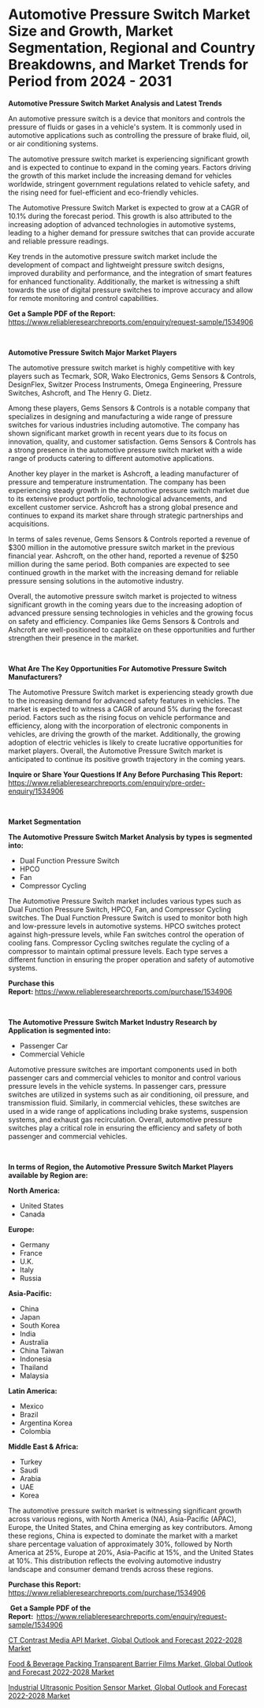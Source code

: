 <p><h1>Automotive Pressure Switch Market Size and Growth, Market Segmentation, Regional and Country Breakdowns, and Market Trends for Period from 2024 -  2031</h1></p><p><strong>Automotive Pressure Switch Market Analysis and Latest Trends</strong></p>
<p><p>An automotive pressure switch is a device that monitors and controls the pressure of fluids or gases in a vehicle's system. It is commonly used in automotive applications such as controlling the pressure of brake fluid, oil, or air conditioning systems. </p><p>The automotive pressure switch market is experiencing significant growth and is expected to continue to expand in the coming years. Factors driving the growth of this market include the increasing demand for vehicles worldwide, stringent government regulations related to vehicle safety, and the rising need for fuel-efficient and eco-friendly vehicles. </p><p>The Automotive Pressure Switch Market is expected to grow at a CAGR of 10.1% during the forecast period. This growth is also attributed to the increasing adoption of advanced technologies in automotive systems, leading to a higher demand for pressure switches that can provide accurate and reliable pressure readings.</p><p>Key trends in the automotive pressure switch market include the development of compact and lightweight pressure switch designs, improved durability and performance, and the integration of smart features for enhanced functionality. Additionally, the market is witnessing a shift towards the use of digital pressure switches to improve accuracy and allow for remote monitoring and control capabilities.</p></p>
<p><strong>Get a Sample PDF of the Report:&nbsp;</strong> <a href="https://www.reliableresearchreports.com/enquiry/request-sample/1534906">https://www.reliableresearchreports.com/enquiry/request-sample/1534906</a></p>
<p>&nbsp;</p>
<p><strong>Automotive Pressure Switch Major Market Players</strong></p>
<p><p>The automotive pressure switch market is highly competitive with key players such as Tecmark, SOR, Wako Electronics, Gems Sensors & Controls, DesignFlex, Switzer Process Instruments, Omega Engineering, Pressure Switches, Ashcroft, and The Henry G. Dietz.</p><p>Among these players, Gems Sensors & Controls is a notable company that specializes in designing and manufacturing a wide range of pressure switches for various industries including automotive. The company has shown significant market growth in recent years due to its focus on innovation, quality, and customer satisfaction. Gems Sensors & Controls has a strong presence in the automotive pressure switch market with a wide range of products catering to different automotive applications.</p><p>Another key player in the market is Ashcroft, a leading manufacturer of pressure and temperature instrumentation. The company has been experiencing steady growth in the automotive pressure switch market due to its extensive product portfolio, technological advancements, and excellent customer service. Ashcroft has a strong global presence and continues to expand its market share through strategic partnerships and acquisitions.</p><p>In terms of sales revenue, Gems Sensors & Controls reported a revenue of $300 million in the automotive pressure switch market in the previous financial year. Ashcroft, on the other hand, reported a revenue of $250 million during the same period. Both companies are expected to see continued growth in the market with the increasing demand for reliable pressure sensing solutions in the automotive industry.</p><p>Overall, the automotive pressure switch market is projected to witness significant growth in the coming years due to the increasing adoption of advanced pressure sensing technologies in vehicles and the growing focus on safety and efficiency. Companies like Gems Sensors & Controls and Ashcroft are well-positioned to capitalize on these opportunities and further strengthen their presence in the market.</p></p>
<p>&nbsp;</p>
<p><strong>What Are The Key Opportunities For Automotive Pressure Switch Manufacturers?</strong></p>
<p><p>The Automotive Pressure Switch market is experiencing steady growth due to the increasing demand for advanced safety features in vehicles. The market is expected to witness a CAGR of around 5% during the forecast period. Factors such as the rising focus on vehicle performance and efficiency, along with the incorporation of electronic components in vehicles, are driving the growth of the market. Additionally, the growing adoption of electric vehicles is likely to create lucrative opportunities for market players. Overall, the Automotive Pressure Switch market is anticipated to continue its positive growth trajectory in the coming years.</p></p>
<p><strong>Inquire or Share Your Questions If Any Before Purchasing This Report:</strong> <a href="https://www.reliableresearchreports.com/enquiry/pre-order-enquiry/1534906">https://www.reliableresearchreports.com/enquiry/pre-order-enquiry/1534906</a></p>
<p>&nbsp;</p>
<p><strong>Market Segmentation</strong></p>
<p><strong>The Automotive Pressure Switch Market Analysis by types is segmented into:</strong></p>
<p><ul><li>Dual Function Pressure Switch</li><li>HPCO</li><li>Fan</li><li>Compressor Cycling</li></ul></p>
<p><p>The Automotive Pressure Switch market includes various types such as Dual Function Pressure Switch, HPCO, Fan, and Compressor Cycling switches. The Dual Function Pressure Switch is used to monitor both high and low-pressure levels in automotive systems. HPCO switches protect against high-pressure levels, while Fan switches control the operation of cooling fans. Compressor Cycling switches regulate the cycling of a compressor to maintain optimal pressure levels. Each type serves a different function in ensuring the proper operation and safety of automotive systems.</p></p>
<p><strong>Purchase this Report:&nbsp;</strong><a href="https://www.reliableresearchreports.com/purchase/1534906">https://www.reliableresearchreports.com/purchase/1534906</a></p>
<p>&nbsp;</p>
<p><strong>The Automotive Pressure Switch Market Industry Research by Application is segmented into:</strong></p>
<p><ul><li>Passenger Car</li><li>Commercial Vehicle</li></ul></p>
<p><p>Automotive pressure switches are important components used in both passenger cars and commercial vehicles to monitor and control various pressure levels in the vehicle systems. In passenger cars, pressure switches are utilized in systems such as air conditioning, oil pressure, and transmission fluid. Similarly, in commercial vehicles, these switches are used in a wide range of applications including brake systems, suspension systems, and exhaust gas recirculation. Overall, automotive pressure switches play a critical role in ensuring the efficiency and safety of both passenger and commercial vehicles.</p></p>
<p>&nbsp;</p>
<p><strong>In terms of Region, the Automotive Pressure Switch Market Players available by Region are:</strong></p>
<p>
    <p> <strong> North America: </strong>
        <ul>
            <li>United States</li>
            <li>Canada</li>
        </ul>
        </p> 
    <p> <strong> Europe: </strong>
        <ul>
            <li>Germany</li>
            <li>France</li>
            <li>U.K.</li>
            <li>Italy</li>
            <li>Russia</li>
        </ul>
        </p> 
    <p> <strong> Asia-Pacific: </strong>
        <ul>
            <li>China</li>
            <li>Japan</li>
            <li>South Korea</li>
            <li>India</li>
            <li>Australia</li>
            <li>China Taiwan</li>
            <li>Indonesia</li>
            <li>Thailand</li>
            <li>Malaysia</li>
        </ul>
        </p> 
    <p> <strong> Latin America: </strong>
        <ul>
            <li>Mexico</li>
            <li>Brazil</li>
            <li>Argentina Korea</li>
            <li>Colombia</li>
        </ul>
        </p> 
    <p> <strong> Middle East & Africa: </strong>
        <ul>
            <li>Turkey</li>
            <li>Saudi</li>
            <li>Arabia</li>
            <li>UAE</li>
            <li>Korea</li>
        </ul>
    </p>
    </p>
<p><p>The automotive pressure switch market is witnessing significant growth across various regions, with North America (NA), Asia-Pacific (APAC), Europe, the United States, and China emerging as key contributors. Among these regions, China is expected to dominate the market with a market share percentage valuation of approximately 30%, followed by North America at 25%, Europe at 20%, Asia-Pacific at 15%, and the United States at 10%. This distribution reflects the evolving automotive industry landscape and consumer demand trends across these regions.</p></p>
<p><strong>Purchase this Report: </strong><a href="https://www.reliableresearchreports.com/purchase/1534906">https://www.reliableresearchreports.com/purchase/1534906</a></p>
<p>&nbsp;<strong>Get a Sample PDF of the Report:&nbsp;&nbsp;</strong><a href="https://www.reliableresearchreports.com/enquiry/request-sample/1534906">https://www.reliableresearchreports.com/enquiry/request-sample/1534906</a></p>
<p><strong></strong></p>
<p><p><a href="https://view.publitas.com/reportprime-1/ct-contrast-media-api-market-global-outlook-and-forecast-2022-2028-market-size-2023-2030-global-industrial-analysis-key-geographical-regions-market-share-top-key-players-product-types-and-forecast-research-report/">CT Contrast Media API Market, Global Outlook and Forecast 2022-2028 Market</a></p><p><a href="https://view.publitas.com/reportprime-1/food-beverage-packing-transparent-barrier-films-market-global-outlook-and-forecast-2022-2028-market-size-share-trends-analysis-report-by-application-regional-outlook-competitive-strategies-and-segment-forecasts-2023-2030/">Food & Beverage Packing Transparent Barrier Films Market, Global Outlook and Forecast 2022-2028 Market</a></p><p><a href="https://view.publitas.com/reportprime-1/decoding-the-industrial-ultrasonic-position-sensor-market-global-outlook-and-forecast-2022-2028-market-a-deep-dive-into-the-latest-market-trends-market-segmentation-and-competitive-analysis/">Industrial Ultrasonic Position Sensor Market, Global Outlook and Forecast 2022-2028 Market</a></p></p>